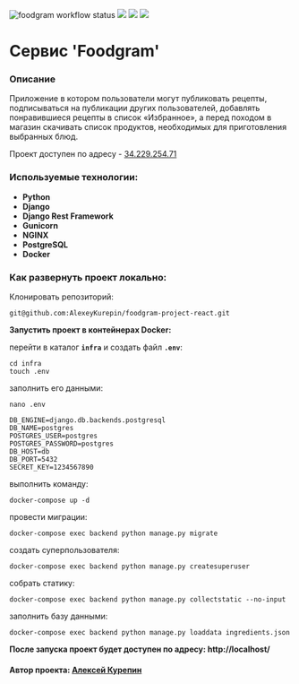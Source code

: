 ![foodgram workflow status](https://github.com/AlexeyKurepin/foodgram-project-react/actions/workflows/main.yml/badge.svg)
![](https://camo.githubusercontent.com/05af48edd09a6c4eb649d00a8e38dbf22b6a8dc4b7125db48cd9e91b4c3ca1a6/68747470733a2f2f696d672e736869656c64732e696f2f62616467652f507974686f6e2d332e372e302d626c75653f7374796c653d666c6174266c6f676f3d707974686f6e266c6f676f436f6c6f723d7768697465)
![](https://camo.githubusercontent.com/1eda6ac88c4f1647ce3c949b141faf8bcf9b9fc68b065e69018b6e79490f15d3/68747470733a2f2f696d672e736869656c64732e696f2f62616467652f446a616e676f2d332e322e31352d6f72616e67653f7374796c653d666c6174266c6f676f3d646a616e676f266c6f676f436f6c6f723d7768697465)
![](https://camo.githubusercontent.com/bc3878ac2fdac5012a23088d36d31df52f74d2b14663b22cfdd2fa5745f9805c/68747470733a2f2f696d672e736869656c64732e696f2f62616467652f506f737467726553514c2d31332e302d626c75653f7374796c653d666c6174266c6f676f3d706f737467726573716c266c6f676f436f6c6f723d7768697465)

# Cервис 'Foodgram'

### Описание
Приложение в котором пользователи могут публиковать рецепты, подписываться на публикации других пользователей,
добавлять понравившиеся рецепты в список «Избранное», а перед походом в магазин скачивать список продуктов,
необходимых для приготовления выбранных блюд.

Проект доступен по адресу - <a href="http://34.229.254.71">34.229.254.71</a>

### Используемые технологии:

- __Python__
- __Django__
- __Django Rest Framework__
- __Gunicorn__
- __NGINX__
- __PostgreSQL__
- __Docker__

### Как развернуть проект локально:

Клонировать репозиторий:

```
git@github.com:AlexeyKurepin/foodgram-project-react.git
```
__Запустить проект в контейнерах Docker:__

перейти в каталог **`infra`** и создать файл **`.env`**:
```angular2html
cd infra
touch .env
```
заполнить его данными:
```angular2html
nano .env
```
```
DB_ENGINE=django.db.backends.postgresql
DB_NAME=postgres
POSTGRES_USER=postgres
POSTGRES_PASSWORD=postgres
DB_HOST=db
DB_PORT=5432
SECRET_KEY=1234567890
```

выполнить команду:
```
docker-compose up -d
```
провести миграции:
```
docker-compose exec backend python manage.py migrate
```
создать суперпользователя:
```
docker-compose exec backend python manage.py createsuperuser
```
собрать статику:
```
docker-compose exec backend python manage.py collectstatic --no-input
```
заполнить базу данными:
```angular2html
docker-compose exec backend python manage.py loaddata ingredients.json
```
__После запуска проект будет доступен по адресу: http://localhost/__

#### Автор проекта:  <a href= "https://github.com/AlexeyKurepin">__Алексей Курепин__<a/>